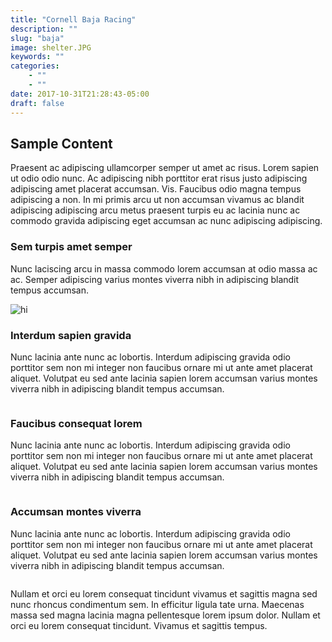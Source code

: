 ```yaml
---
title: "Cornell Baja Racing"
description: ""
slug: "baja"
image: shelter.JPG
keywords: ""
categories: 
    - ""
    - ""
date: 2017-10-31T21:28:43-05:00
draft: false
---
```

<h2 id="content">Sample Content</h2>
    <p>Praesent ac adipiscing ullamcorper semper ut amet ac risus. Lorem sapien ut odio odio nunc. Ac adipiscing nibh porttitor erat risus justo adipiscing adipiscing amet placerat accumsan. Vis. Faucibus odio magna tempus adipiscing a non. In mi primis arcu ut non accumsan vivamus ac blandit adipiscing adipiscing arcu metus praesent turpis eu ac lacinia nunc ac commodo gravida adipiscing eget accumsan ac nunc adipiscing adipiscing.</p>
    <div class="row">
        <div class="7u 12u$(small)">
            <h3>Sem turpis amet semper</h3>
            <p>Nunc laciscing arcu in massa commodo lorem accumsan at odio massa ac ac. Semper adipiscing varius montes viverra nibh in adipiscing blandit tempus accumsan.</p>
        </div>
        <div class="5u$ 12u$(small)">
            <span class="image fit"><img src="/img/baja.jpg" alt="hi" /></span>
        </div>
        <!-- Break -->
        <div class="4u 12u$(medium)">
            <h3>Interdum sapien gravida</h3>
            <p>Nunc lacinia ante nunc ac lobortis. Interdum adipiscing gravida odio porttitor sem non mi integer non faucibus ornare mi ut ante amet placerat aliquet. Volutpat eu sed ante lacinia sapien lorem accumsan varius montes viverra nibh in adipiscing blandit tempus accumsan.</p>
            <span class="image fit"><img src="/img/pic04.jpg" alt="" /></span>
        </div>
        <div class="4u 12u$(medium)">
            <h3>Faucibus consequat lorem</h3>
            <p>Nunc lacinia ante nunc ac lobortis. Interdum adipiscing gravida odio porttitor sem non mi integer non faucibus ornare mi ut ante amet placerat aliquet. Volutpat eu sed ante lacinia sapien lorem accumsan varius montes viverra nibh in adipiscing blandit tempus accumsan.</p>
            <div class="image fit"><span class="image fit"><img src="/img/pic04.jpg" alt="" /></span></div>
        </div>
        <div class="4u$ 12u$(medium)">
            <h3>Accumsan montes viverra</h3>
            <p>Nunc lacinia ante nunc ac lobortis. Interdum adipiscing gravida odio porttitor sem non mi integer non faucibus ornare mi ut ante amet placerat aliquet. Volutpat eu sed ante lacinia sapien lorem accumsan varius montes viverra nibh in adipiscing blandit tempus accumsan.</p>
            <div class="image fit"><span class="image fit"><img src="/img/pic04.jpg" alt="" /></span></div>
        </div>
    </div>

Nullam et orci eu lorem consequat tincidunt vivamus et sagittis magna sed nunc rhoncus condimentum sem. In efficitur ligula tate urna. Maecenas massa sed magna lacinia magna pellentesque lorem ipsum dolor. Nullam et orci eu lorem consequat tincidunt. Vivamus et sagittis tempus.